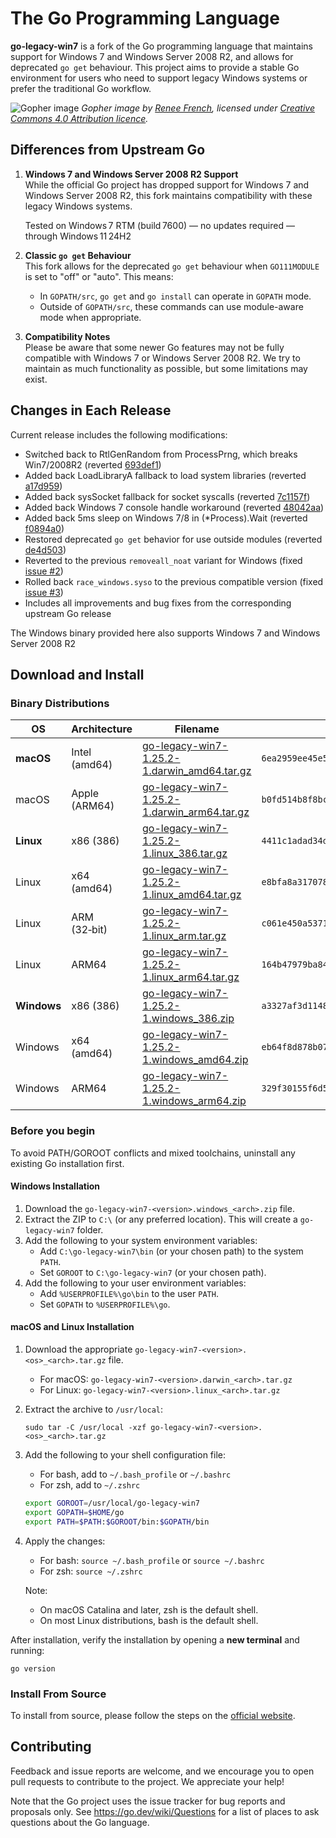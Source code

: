 # The Go Programming Language

**go-legacy-win7** is a fork of the Go programming language that maintains support for Windows 7 and Windows Server 2008 R2, and allows for deprecated `go get` behaviour. This project aims to provide a stable Go environment for users who need to support legacy Windows systems or prefer the traditional Go workflow.

![Gopher image](https://golang.org/doc/gopher/fiveyears.jpg)
_Gopher image by [Renee French][rf], licensed under [Creative Commons 4.0 Attribution licence][cc4-by]._

## Differences from Upstream Go

1. **Windows 7 and Windows Server 2008 R2 Support**  
   While the official Go project has dropped support for Windows 7 and Windows Server 2008 R2, this fork maintains compatibility with these legacy Windows systems.

   Tested on Windows 7 RTM (build 7600) — no updates required — through Windows 11 24H2

2. **Classic `go get` Behaviour**  
   This fork allows for the deprecated `go get` behaviour when `GO111MODULE` is set to "off" or "auto". This means:

   - In `GOPATH/src`, `go get` and `go install` can operate in `GOPATH` mode.
   - Outside of `GOPATH/src`, these commands can use module-aware mode when appropriate.

3. **Compatibility Notes**  
   Please be aware that some newer Go features may not be fully compatible with Windows 7 or Windows Server 2008 R2. We try to maintain as much functionality as possible, but some limitations may exist.

## Changes in Each Release

Current release includes the following modifications:

- Switched back to RtlGenRandom from ProcessPrng, which breaks Win7/2008R2 (reverted [693def1](https://github.com/golang/go/commit/693def151adff1af707d82d28f55dba81ceb08e1))
- Added back LoadLibraryA fallback to load system libraries (reverted [a17d959](https://github.com/golang/go/commit/a17d959debdb04cd550016a3501dd09d50cd62e7))
- Added back sysSocket fallback for socket syscalls (reverted [7c1157f](https://github.com/golang/go/commit/7c1157f9544922e96945196b47b95664b1e39108))
- Added back Windows 7 console handle workaround (reverted [48042aa](https://github.com/golang/go/commit/48042aa09c2f878c4faa576948b07fe625c4707a))
- Added back 5ms sleep on Windows 7/8 in (\*Process).Wait (reverted [f0894a0](https://github.com/golang/go/commit/f0894a00f4b756d4b9b4078af2e686b359493583))
- Restored deprecated `go get` behavior for use outside modules (reverted [de4d503](https://github.com/golang/go/commit/de4d50316fb5c6d1529aa5377dc93b26021ee843))
- Reverted to the previous `removeall_noat` variant for Windows (fixed [issue #2](https://github.com/thongtech/go-legacy-win7/issues/2))
- Rolled back `race_windows.syso` to the previous compatible version (fixed [issue #3](https://github.com/thongtech/go-legacy-win7/issues/3))
- Includes all improvements and bug fixes from the corresponding upstream Go release

The Windows binary provided here also supports Windows 7 and Windows Server 2008 R2

## Download and Install

### Binary Distributions

| OS | Architecture | Filename | SHA‑256 Hash |
|----|--------------|----------|--------------|
| **macOS** | Intel (amd64) | [go-legacy-win7-1.25.2-1.darwin_amd64.tar.gz](https://github.com/thongtech/go-legacy-win7/releases/download/v1.25.2-1/go-legacy-win7-1.25.2-1.darwin_amd64.tar.gz) | `6ea2959ee45e512a4439d7224309b9fa660a7e0f175ebb6608c5ce5105a9bad9` |
| macOS | Apple (ARM64) | [go-legacy-win7-1.25.2-1.darwin_arm64.tar.gz](https://github.com/thongtech/go-legacy-win7/releases/download/v1.25.2-1/go-legacy-win7-1.25.2-1.darwin_arm64.tar.gz) | `b0fd514b8f8bc8caa680b3dc609f905211b022f725717cfb11f93daf6fe9a3ac` |
| **Linux** | x86 (386) | [go-legacy-win7-1.25.2-1.linux_386.tar.gz](https://github.com/thongtech/go-legacy-win7/releases/download/v1.25.2-1/go-legacy-win7-1.25.2-1.linux_386.tar.gz) | `4411c1adad34da39ac294d358254cc740878674b89f46dcd3ec27493bb551405` |
| Linux | x64 (amd64) | [go-legacy-win7-1.25.2-1.linux_amd64.tar.gz](https://github.com/thongtech/go-legacy-win7/releases/download/v1.25.2-1/go-legacy-win7-1.25.2-1.linux_amd64.tar.gz) | `e8bfa8a317078ec80f86ecc41c74eafe4434bf1552af0bf087b69b56463f4e97` |
| Linux | ARM (32‑bit) | [go-legacy-win7-1.25.2-1.linux_arm.tar.gz](https://github.com/thongtech/go-legacy-win7/releases/download/v1.25.2-1/go-legacy-win7-1.25.2-1.linux_arm.tar.gz) | `c061e450a5371001ba08f5e7adcc9e08b487ef119289bc128d91974691618537` |
| Linux | ARM64 | [go-legacy-win7-1.25.2-1.linux_arm64.tar.gz](https://github.com/thongtech/go-legacy-win7/releases/download/v1.25.2-1/go-legacy-win7-1.25.2-1.linux_arm64.tar.gz) | `164b47979ba8463daa0882156fa2930754b27adfd04de91d3cc3323120a9ff71` |
| **Windows** | x86 (386) | [go-legacy-win7-1.25.2-1.windows_386.zip](https://github.com/thongtech/go-legacy-win7/releases/download/v1.25.2-1/go-legacy-win7-1.25.2-1.windows_386.zip) | `a3327af3d1148fd11099ed07b3f4a55fb7cda0ce9102e0c4ee60124f3657991c` |
| Windows | x64 (amd64) | [go-legacy-win7-1.25.2-1.windows_amd64.zip](https://github.com/thongtech/go-legacy-win7/releases/download/v1.25.2-1/go-legacy-win7-1.25.2-1.windows_amd64.zip) | `eb64f8d878b0758c2e9d97d4e84a87373bec764178e8f07dfce62b6fe8f78221` |
| Windows | ARM64 | [go-legacy-win7-1.25.2-1.windows_arm64.zip](https://github.com/thongtech/go-legacy-win7/releases/download/v1.25.2-1/go-legacy-win7-1.25.2-1.windows_arm64.zip) | `329f30155f6d5e83532176a470e25aed3174bf0a1247fe027e4a53e8c8854e81` |

### Before you begin
To avoid PATH/GOROOT conflicts and mixed toolchains, uninstall any existing Go installation first.

#### Windows Installation

1. Download the `go-legacy-win7-<version>.windows_<arch>.zip` file.
2. Extract the ZIP to `C:\` (or any preferred location). This will create a `go-legacy-win7` folder.
3. Add the following to your system environment variables:
   - Add `C:\go-legacy-win7\bin` (or your chosen path) to the system `PATH`.
   - Set `GOROOT` to `C:\go-legacy-win7` (or your chosen path).
4. Add the following to your user environment variables:
   - Add `%USERPROFILE%\go\bin` to the user `PATH`.
   - Set `GOPATH` to `%USERPROFILE%\go`.

#### macOS and Linux Installation

1. Download the appropriate `go-legacy-win7-<version>.<os>_<arch>.tar.gz` file.

   - For macOS: `go-legacy-win7-<version>.darwin_<arch>.tar.gz`
   - For Linux: `go-legacy-win7-<version>.linux_<arch>.tar.gz`

2. Extract the archive to `/usr/local`:

   ```
   sudo tar -C /usr/local -xzf go-legacy-win7-<version>.<os>_<arch>.tar.gz
   ```

3. Add the following to your shell configuration file:

   - For bash, add to `~/.bash_profile` or `~/.bashrc`
   - For zsh, add to `~/.zshrc`

   ```bash
   export GOROOT=/usr/local/go-legacy-win7
   export GOPATH=$HOME/go
   export PATH=$PATH:$GOROOT/bin:$GOPATH/bin
   ```

4. Apply the changes:

   - For bash: `source ~/.bash_profile` or `source ~/.bashrc`
   - For zsh: `source ~/.zshrc`

   Note:

   - On macOS Catalina and later, zsh is the default shell.
   - On most Linux distributions, bash is the default shell.

After installation, verify the installation by opening a **new terminal** and running:

```
go version
```

### Install From Source

To install from source, please follow the steps on the [official website](https://go.dev/doc/install/source).

## Contributing

Feedback and issue reports are welcome, and we encourage you to open pull requests to contribute to the project. We appreciate your help!

Note that the Go project uses the issue tracker for bug reports and
proposals only. See https://go.dev/wiki/Questions for a list of
places to ask questions about the Go language.

[rf]: https://reneefrench.blogspot.com/
[cc4-by]: https://creativecommons.org/licenses/by/4.0/
